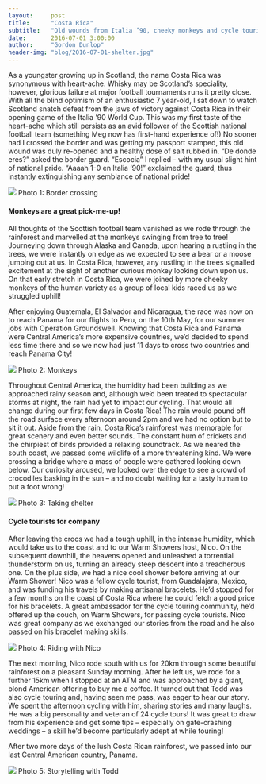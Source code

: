 ```yaml
---
layout:     post
title:      "Costa Rica"
subtitle:   "Old wounds from Italia ’90, cheeky monkeys and cycle tourists for company"
date:       2016-07-01 3:00:00
author:     "Gordon Dunlop"
header-img: "blog/2016-07-01-shelter.jpg"
---
```

As a youngster growing up in Scotland, the name Costa Rica was synonymous with heart-ache. Whisky may be Scotland’s speciality, however, glorious failure at major football tournaments runs it pretty close. With all the blind optimism of an enthusiastic 7 year-old, I sat down to watch Scotland snatch defeat from the jaws of victory against Costa Rica in their opening game of the Italia ’90 World Cup. This was my first taste of the heart-ache which still persists as an avid follower of the Scottish national football team (something Meg now has first-hand experience of!) No sooner had I crossed the border and was getting my passport stamped, this old wound was duly re-opened and a healthy dose of salt rubbed in. “De donde eres?” asked the border guard. “Escocia” I replied - with my usual slight hint of national pride. “Aaaah 1-0 en Italia ’90!” exclaimed the guard, thus instantly extinguishing any semblance of national pride!

<img class="img-responsive center-block" src ="{{ site.url }}/blog/2016-07-01-boarder.jpg"/>
Photo 1: Border crossing

#### Monkeys are a great pick-me-up!

All thoughts of the Scottish football team vanished as we rode through the rainforest and marvelled at the monkeys swinging from tree to tree! Journeying down through Alaska and Canada, upon hearing a rustling in the trees, we were instantly on edge as we expected to see a bear or a moose jumping out at us. In Costa Rica, however, any rustling in the trees signalled excitement at the sight of another curious monkey looking down upon us. On that early stretch in Costa Rica, we were joined by more cheeky monkeys of the human variety as a group of local kids raced us as we struggled uphill!

After enjoying Guatemala, El Salvador and Nicaragua, the race was now on to reach Panama for our flights to Peru, on the 10th May, for our summer jobs with Operation Groundswell. Knowing that Costa Rica and Panama were Central America’s more expensive countries, we’d decided to spend less time there and so we now had just 11 days to cross two countries and reach Panama City!

<img class="img-responsive center-block" src ="{{ site.url }}/blog/2016-07-01-monkeys.jpg"/>
Photo 2: Monkeys

Throughout Central America, the humidity had been building as we approached rainy season and, although we’d been treated to spectacular storms at night, the rain had yet to impact our cycling. That would all change during our first few days in Costa Rica!  The rain would pound off the road surface every afternoon around 2pm and we had no option but to sit it out.  Aside from the rain, Costa Rica’s rainforest was memorable for great scenery and even better sounds. The constant hum of crickets and the chirpiest of birds provided a relaxing soundtrack. As we neared the south coast, we passed some wildlife of a more threatening kind. We were crossing a bridge where a mass of people were gathered looking down below. Our curiosity aroused, we looked over the edge to see a crowd of crocodiles basking in the sun – and no doubt waiting for a tasty human to put a foot wrong!

<img class="img-responsive center-block" src ="{{ site.url }}/blog/2016-07-01-shelter.jpg"/>
Photo 3: Taking shelter

#### Cycle tourists for company

After leaving the crocs we had a tough uphill, in the intense humidity, which would take us to the coast and to our Warm Showers host, Nico. On the subsequent downhill, the heavens opened and unleashed a torrential thunderstorm on us, turning an already steep descent into a treacherous one. On the plus side, we had a nice cool shower before arriving at our Warm Shower! Nico was a fellow cycle tourist, from Guadalajara, Mexico, and was funding his travels by making artisanal bracelets. He’d stopped for a few months on the coast of Costa Rica where he could fetch a good price for his bracelets. A great ambassador for the cycle touring community, he’d offered up the couch, on Warm Showers, for passing cycle tourists. Nico was great company as we exchanged our stories from the road and he also passed on his bracelet making skills.

<img class="img-responsive center-block" src ="{{ site.url }}/blog/2016-07-01-nico.jpg"/>
Photo 4: Riding with Nico

The next morning, Nico rode south with us for 20km through some beautiful rainforest on a pleasant Sunday morning. After he left us, we rode for a further 15km when I stopped at an ATM and was approached by a giant, blond American offering to buy me a coffee. It turned out that Todd was also cycle touring and, having seen me pass, was eager to hear our story. We spent the afternoon cycling with him, sharing stories and many laughs. He was a big personality and veteran of 24 cycle tours! It was great to draw from his experience and get some tips – especially on gate-crashing weddings – a skill he’d become particularly adept at while touring!

After two more days of the lush Costa Rican rainforest, we passed into our last Central American country, Panama.

<img class="img-responsive center-block" src ="{{ site.url }}/blog/2016-07-01-todd.jpg"/>
Photo 5: Storytelling with Todd

